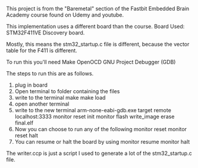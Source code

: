 This project is from the "Baremetal" section of the Fastbit Embedded Brain 
Academy course found on Udemy and youtube.

This implementation uses a different board than the course.
Board Used: STM32F411VE Discovery board.

Mostly, this means the stm32_startup.c file is different, because the vector 
table for the F411 is different.

To run this you'll need
Make
OpenOCD
GNU Project Debugger (GDB)

The steps to run this are as follows. 
1. plug in board
2. Open terminal to folder containing the files
3. write to the terminal
    make
    make load
4. open another terminal
5. write to the new terminal
    arm-none-eabi-gdb.exe
    target remote localhost:3333
    monitor reset init
    monitor flash write_image erase final.elf
6. Now you can choose to run any of the following
    monitor reset
    monitor reset halt
7. You can resume or halt the board by using
    monitor resume
    monitor halt

The writer.ccp is just a script I used to generate a lot of the stm32_startup.c
file.
